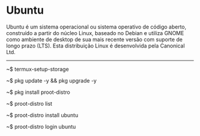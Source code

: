 # Ubuntu
Ubuntu é um sistema operacional ou sistema operativo de código aberto, construído a partir do núcleo Linux, baseado no Debian e utiliza GNOME como ambiente de desktop de sua mais recente versão com suporte de longo prazo (LTS). Esta distribuição Linux é desenvolvida pela Canonical Ltd.
______________________________________________________________________________________________________________________________________________________________________________________________________________________________________________________________________________________________
~$ termux-setup-storage

~$ pkg update -y && pkg upgrade -y

~$ pkg install proot-distro

~$ proot-distro list 

~$ proot-distro install ubuntu

~$ proot-distro login ubuntu 

